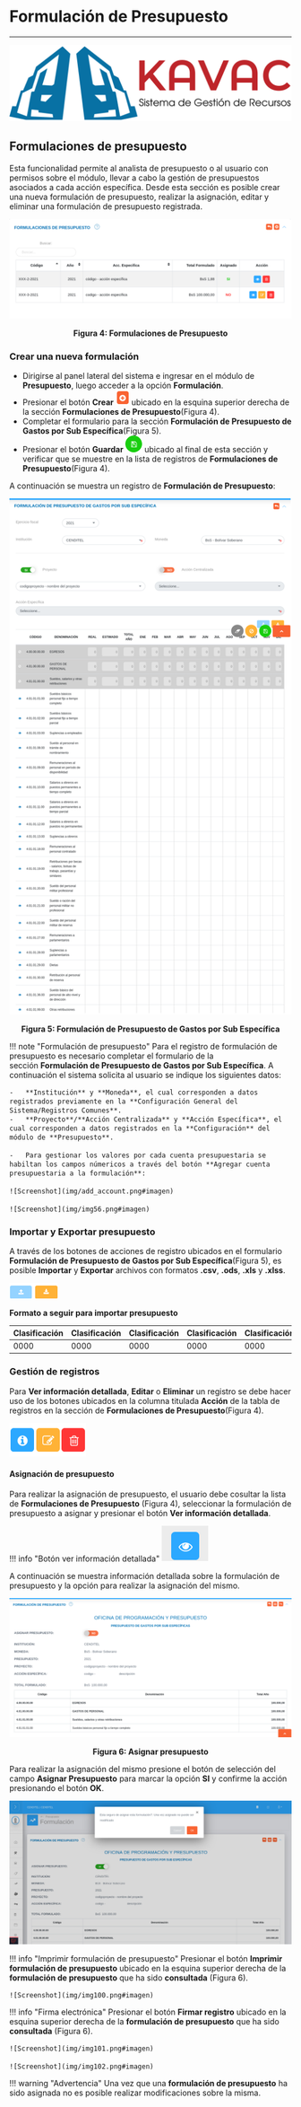 # Formulación de Presupuesto 
****************************

![Screenshot](img/logokavac.png#imagen)

## Formulaciones de presupuesto 

Esta funcionalidad permite al analista de presupuesto o al usuario con permisos sobre el módulo, llevar a cabo la gestión de presupuestos asociados a cada acción específica. Desde esta sección es posible crear una nueva formulación de presupuesto, realizar la asignación, editar y eliminar una formulación de presupuesto registrada.

![Screenshot](img/img4.png#imagen)<div style="text-align: center;font-weight: bold">Figura 4: Formulaciones de Presupuesto</div>

### Crear una nueva formulación

-	Dirigirse al panel lateral del sistema e ingresar en el módulo de **Presupuesto**, luego acceder a la opción **Formulación**.
-	Presionar el botón **Crear** ![Screenshot](img/create.png#imagen) ubicado en la esquina superior derecha de la sección **Formulaciones de Presupuesto**(Figura 4).  
-	Completar el formulario para la sección **Formulación de Presupuesto de Gastos por Sub Específica**(Figura 5). 
-	Presionar el botón **Guardar** ![Screenshot](img/save.png#imagen) ubicado al final de esta sección y verificar que se muestre en la lista de registros de **Formulaciones de Presupuesto**(Figura 4). 

A continuación se muestra un registro de **Formulación de Presupuesto**:

![Screenshot](img/img5.png#imagen)<div style="text-align: center;font-weight: bold">Figura 5: Formulación de Presupuesto de Gastos por Sub Específica</div>

!!! note "Formulación de presupuesto"
    Para el registro de formulación de presupuesto es necesario completar el formulario de la sección **Formulación de Presupuesto de Gastos por Sub Específica**. A continuación el sistema solicita al usuario se indique los siguientes datos:

    -   **Institución** y **Moneda**, el cual corresponden a datos registrados previamente en la **Configuración General del Sistema/Registros Comunes**. 
    -   **Proyecto**/**Acción Centralizada** y **Acción Específica**, el cual corresponden a datos registrados en la **Configuración** del módulo de **Presupuesto**.

    -   Para gestionar los valores por cada cuenta presupuestaria se habiltan los campos númericos a través del botón **Agregar cuenta presupuestaria a la formulación**:

    ![Screenshot](img/add_account.png#imagen)

    ![Screenshot](img/img56.png#imagen)

### Importar y Exportar presupuesto

A través de los botones de acciones de registro ubicados en el formulario **Formulación de Presupuesto de Gastos por Sub Específica**(Figura 5), es posible **Importar** y **Exportar** archivos con formatos **.csv**, **.ods**, **.xls** y **.xlss**.

![Screenshot](img/import_export.png#imagen) 

**Formato a seguir para importar presupuesto**

| Clasificación     | Clasificación | Clasificación | Clasificación | Clasificación | Clasificación |
|-------------------|---------------|---------------|---------------|---------------|---------------|
| 0000              | 0000          | 0000          | 0000          | 0000          | 0000          |


### Gestión de registros

Para **Ver información detallada**, **Editar** o **Eliminar** un registro se debe hacer uso de los botones ubicados en la columna titulada **Acción** de la tabla de registros en la sección de **Formulaciones de Presupuesto**(Figura 4).

![Screenshot](img/manage.png#imagen)

#### Asignación de presupuesto 

Para realizar la asignación de presupuesto, el usuario debe cosultar la lista de **Formulaciones de Presupuesto** (Figura 4), seleccionar la formulación de presupuesto a asignar y presionar el botón **Ver información detallada**. 

!!! info "Botón ver información detallada"
    ![Screenshot](img/info.png#imagen)

A continuación se muestra información detallada sobre la formulación de presupuesto y la opción para realizar la asignación del mismo.  

![Screenshot](img/approve.png#imagen)<div style="text-align: center;font-weight: bold">Figura 6: Asignar presupuesto</div>
    
Para realizar la asignación del mismo presione el botón de selección del campo **Asignar Presupuesto** para marcar la opción **SI** y confirme la acción presionando el botón **OK**.

![Screenshot](img/approve_1.png#imagen)

!!! info "Imprimir formulación de presupuesto"
    Presionar el botón **Imprimir formulación de presupuesto** ubicado en la esquina superior derecha de la **formulación de presupuesto** que ha sido **consultada** (Figura 6).

    ![Screenshot](img/img100.png#imagen)

!!! info "Firma electrónica"
    Presionar el botón **Firmar registro** ubicado en la esquina superior derecha de la **formulación de presupuesto** que ha sido **consultada** (Figura 6).

    ![Screenshot](img/img101.png#imagen)

    ![Screenshot](img/img102.png#imagen)


!!! warning "Advertencia"
    Una vez que una **formulación de presupuesto** ha sido asignada no es posible realizar modificaciones sobre la misma. 
    

















   